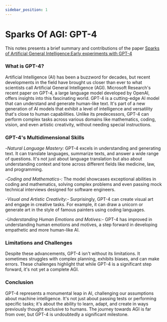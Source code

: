 ```yaml
---
sidebar_position: 1
---
```


# Sparks Of AGI: GPT-4
This notes presents a brief summary and contributions of the paper [Sparks of Artificial General Intelligence:Early experiments with GPT-4](https://arxiv.org/pdf/2303.12712.pdf)

### What is GPT-4?
Artificial Intelligence (AI) has been a buzzword for decades, but recent developments in the field have brought us closer than ever to what scientists call Artificial General Intelligence (AGI). Microsoft Research's recent paper on GPT-4, a large language model developed by OpenAI, offers insights into this fascinating world.
GPT-4 is a cutting-edge AI model that can understand and generate human-like text. It's part of a new generation of AI models that exhibit a level of intelligence and versatility that's close to human capabilities. Unlike its predecessors, GPT-4 can perform complex tasks across various domains like mathematics, coding, vision, and even artistic creativity, without needing special instructions.

### GPT-4's Multidimensional Skills
-*Natural Language Mastery:*
 GPT-4 excels in understanding and generating text. It can translate languages, summarize texts, and answer a wide range of questions. It's not just about language translation but also about understanding context and tone across different fields like medicine, law, and programming.

-*Coding and Mathematics-:*
 The model showcases exceptional abilities in coding and mathematics, solving complex problems and even passing mock technical interviews designed for software engineers.

-*Visual and Artistic Creativity:-*
 Surprisingly, GPT-4 can create visual art and engage in creative tasks. For example, it can draw a unicorn or generate art in the style of famous painters using coding languages.

-*Understanding Human Emotions and Motives:-*
 GPT-4 has improved in understanding human emotions and motives, a step forward in developing empathetic and more human-like AI.

### Limitations and Challenges
Despite these advancements, GPT-4 isn't without its limitations. It sometimes struggles with complex planning, exhibits biases, and can make errors. These challenges highlight that while GPT-4 is a significant step forward, it's not yet a complete AGI.

### Conclusion
GPT-4 represents a monumental leap in AI, challenging our assumptions about machine intelligence. It's not just about passing tests or performing specific tasks; it's about the ability to learn, adapt, and create in ways previously thought exclusive to humans. The journey towards AGI is far from over, but GPT-4 is undoubtedly a significant milestone.